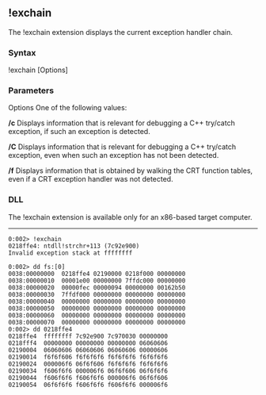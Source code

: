 ## !exchain

The !exchain extension displays the current exception handler chain.

### Syntax

!exchain [Options]

### Parameters

Options 
One of the following values:

**/c** 
Displays information that is relevant for debugging a C++ try/catch exception, if such an exception is detected. 

**/C**
Displays information that is relevant for debugging a C++ try/catch exception, even when such an exception has not been detected. 

**/f**
Displays information that is obtained by walking the CRT function tables, even if a CRT exception handler was not detected. 


### DLL 

The !exchain extension is available only for an x86-based target computer.

----

```
0:002> !exchain
0218ffe4: ntdll!strchr+113 (7c92e900)
Invalid exception stack at ffffffff

0:002> dd fs:[0]
0038:00000000  0218ffe4 02190000 0218f000 00000000
0038:00000010  00001e00 00000000 7ffdc000 00000000
0038:00000020  00000fec 00000094 00000000 00162b50
0038:00000030  7ffdf000 00000000 00000000 00000000
0038:00000040  00000000 00000000 00000000 00000000
0038:00000050  00000000 00000000 00000000 00000000
0038:00000060  00000000 00000000 00000000 00000000
0038:00000070  00000000 00000000 00000000 00000000
0:002> dd 0218ffe4 
0218ffe4  ffffffff 7c92e900 7c970030 00000000
0218fff4  00000000 00000000 00000000 06060606
02190004  06060606 06060606 06060606 00000606
02190014  f6f6f606 f6f6f6f6 f6f6f6f6 f6f6f6f6
02190024  000006f6 06f6f606 f6f6f6f6 f6f6f6f6
02190034  f606f6f6 000006f6 06f6f606 06f6f6f6
02190044  f606f6f6 f606f6f6 000006f6 06f6f606
02190054  06f6f6f6 f606f6f6 f606f6f6 000006f6
```